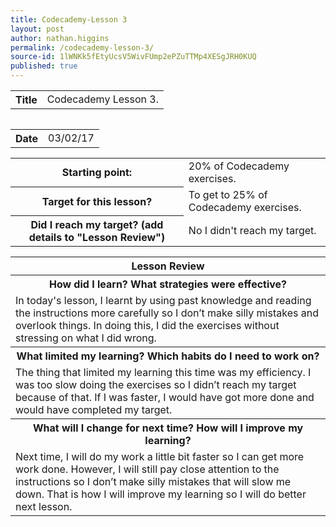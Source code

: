 ```yaml
---
title: Codecademy-Lesson 3
layout: post
author: nathan.higgins
permalink: /codecademy-lesson-3/
source-id: 1lWNKk5fEtyUcsV5WivFUmp2ePZuTTMp4XESgJRH0KUQ
published: true
---
```

<table>
  <tr>
    <th>Title</th>
    <td>Codecademy Lesson 3.</td>
  <tr>
<table>

<table>
  <tr>
    <th>Date</th>
    <td>03/02/17</td>
  </tr>
</table>


<table>
  <tr>
    <th>Starting point:</th>
    <td>20% of Codecademy exercises.</td>
  </tr>
  <tr>
    <th>Target for this lesson?</th>
    <td>To get to 25% of Codecademy exercises.</td>
  </tr>
  <tr>
    <th>Did I reach my target? 
(add details to "Lesson Review")</th>
    <td> No I didn't reach my target.</td>
  </tr>
</table>


<table>
  <tr>
    <th>Lesson Review</th>
  </tr>
  <tr>
    <th>How did I learn? What strategies were effective? </th>
  </tr>
  <tr>
    <td>In today's lesson, I learnt by using past knowledge and reading the instructions more carefully so I don’t make silly mistakes and overlook things. In doing this, I did the exercises without stressing on what I did  wrong.</td>
  </tr>
  <tr>
    <th>What limited my learning? Which habits do I need to work on? </th>
  </tr>
  <tr>
    <td>The thing that limited my learning this time was my efficiency. I was too slow doing the exercises so I didn’t reach my target because of that. If I was faster, I would have got more done and would have completed my target.</td>
  </tr>
  <tr>
    <th>What will I change for next time? How will I improve my learning?</th>
  </tr>
  <tr>
    <td>Next time, I will do my work a little bit faster so I can get more work done. However, I will still pay close attention to the instructions so I don’t make silly mistakes that will slow me down. That is how I will improve my learning so I will do better next lesson.</td>
  </tr>
</table>


